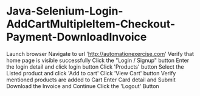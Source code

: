 # Java-Selenium-Login-AddCartMultipleItem-Checkout-Payment-DownloadInvoice
Launch browser
Navigate to url 'http://automationexercise.com'
Verify that home page is visible successfully
Click the "Login / Signup" button
Enter the login detail and click login button
Click 'Products' button
Select the Listed product and click 'Add to cart'
Click 'View Cart' button
Verify mentioned products are added to Cart
Enter Card detail and Submit
Download the Invoice and Continue
Click the 'Logout' Button
